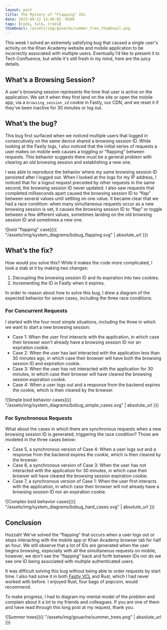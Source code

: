 ```yaml
---
layout: post
title: The Mystery of "Flapping" IDs
date: 2023-09-12 14:49:03 -0500
tags: [code, talk, trees]
thumbnail: /assets/img/gouache/summer_tree_thumbnail.png
---
```


This week I solved an extremely satisfying bug that caused a single user's activity on the Khan Academy website and mobile application to be incorrectly associated with multiple users. Eventually I’d like to present it to Tech Confluence, but while it's still fresh in my mind, here are the juicy details.

## What’s a Browsing Session?

A user's browsing session represents the time that user is active on the application. We set it when they first land on the site or open the mobile app, via a `browsing_session_id` cookie in Fastly, our CDN, and we reset it if they've been inactive for 30 minutes or log out.

## What’s the bug?

This bug first surfaced when we noticed multiple users that logged in consecutively on the same device shared a browsing session ID. While looking at the Fastly logs, I also noticed that the initial series of requests a user makes on mobile web causes a toggling or “flapping” between requests. This behavior suggests there must be a general problem with clearing an old browsing session and establishing a new one.

I was able to reproduce the behavior where my same browsing session ID persisted after I logged out. When I looked at the logs for my IP address, I noticed that for a logout request preceded by other requests in the same second, the browsing session ID never updated. I also saw requests that completed milliseconds apart caused the browsing session ID to “flap” between several values until settling on one value. It became clear that we had a race condition: when many simultaneous requests occur as a new browsing session is set, it causes the browsing session ID to “flap” or toggle between a few different values, sometimes landing on the old browsing session ID and sometimes a new one.

![bsid "flapping" case]({{ "/assets/img/system_diagrams/bsbug_flapping.svg" | absolute_url }})

## What’s the fix?

How would you solve this? While it makes the code more complicated, I took a stab at it by making two changes:

1. Decoupling the browsing session ID and its expiration into two cookies.
2. Incrementing the ID in Fastly when it expires.

In order to reason about how to solve this bug, I drew a diagram of the expected behavior for seven cases, including the three race conditions.

### For Concurrent Requests

I started with the four most simple situations, including the three in which we want to start a new browsing session:

- Case 1: When the user first interacts with the application, in which case their browser won't already have a browsing session ID nor an expiration cookie.
- Case 2: When the user has last interacted with the application less than 30 minutes ago, in which case their browser will have both the browsing session ID and expiration cookie.
- Case 3: When the user has not interacted with the application for 30 minutes, in which case their browser will have cleared the browsing session expiration cookie.
- Case 4: When a user logs out and a response from the backend expires the cookie, which is then cleared by the browser.

![Simple bsid behavior cases]({{ "/assets/img/system_diagrams/bsbug_simple_cases.svg" | absolute_url }})

### For Synchronous Requests

What about the cases in which there are synchronous requests when a new browsing session ID is generated, triggering the race condition? Those are modeled in the three cases below:

- Case 5, a synchronous version of Case 4: When a user logs out and a response from the backend expires the cookie, which is then cleared by the browser.
- Case 6, a synchronous version of Case 3: When the user has not interacted with the application for 30 minutes, in which case their browser will have cleared the browsing session expiration cookie.
- Case 7, a synchronous version of Case 1: When the user first interacts with the application, in which case their browser will not already have a browsing session ID nor an expiration cookie.

![Complex bsid behavior cases]({{ "/assets/img/system_diagrams/bsbug_hard_cases.svg" | absolute_url }})

## Conclusion

Huzzah! We’ve solved the “flapping” that occurs when a user logs out or stops interacting with the mobile app or Khan Academy browser tab for half an hour. We still observe that a lot of IDs are generated when the user begins browsing, especially with all the simultaneous requests on mobile, however, we don’t see the “flapping” back and forth between IDs nor do we see one ID being associated with multiple authenticated users.

It was difficult solving this bug without being able to order requests by start time. I also had solve it in both [Fastly VCL](https://www.fastly.com/documentation/guides/vcl/using/) and Rust, which I had never worked with before. I enjoyed Rust, four bags of popcorn, would recommend.

To make progress, I had to diagram my mental model of the problem and complain about it a lot to my friends and colleagues. If you are one of them and have read through this long post at my request, thank you.

![Summer trees]({{ "/assets/img/gouache/summer_trees.png" | absolute_url }})
